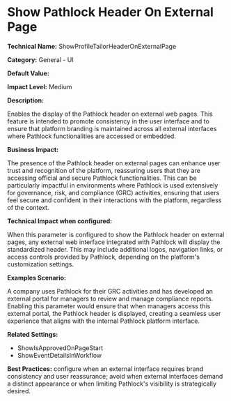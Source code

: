 # Show Pathlock Header On External Page

**Technical Name:** ShowProfileTailorHeaderOnExternalPage

**Category:** General - UI

**Default Value:** 

**Impact Level:** Medium

**Description:**

Enables the display of the Pathlock header on external web pages. This feature is intended to promote consistency in the user interface and to ensure that platform branding is maintained across all external interfaces where Pathlock functionalities are accessed or embedded.

**Business Impact:**

The presence of the Pathlock header on external pages can enhance user trust and recognition of the platform, reassuring users that they are accessing official and secure Pathlock functionalities. This can be particularly impactful in environments where Pathlock is used extensively for governance, risk, and compliance (GRC) activities, ensuring that users feel secure and confident in their interactions with the platform, regardless of the context.

**Technical Impact when configured:**

When this parameter is configured to show the Pathlock header on external pages, any external web interface integrated with Pathlock will display the standardized header. This may include additional logos, navigation links, or access controls provided by Pathlock, depending on the platform's customization settings.

**Examples Scenario:**

A company uses Pathlock for their GRC activities and has developed an external portal for managers to review and manage compliance reports. Enabling this parameter would ensure that when managers access this external portal, the Pathlock header is displayed, creating a seamless user experience that aligns with the internal Pathlock platform interface.

**Related Settings:** 

- ShowIsApprovedOnPageStart
- ShowEventDetailsInWorkflow

**Best Practices:** configure when an external interface requires brand consistency and user reassurance; avoid when external interfaces demand a distinct appearance or when limiting Pathlock's visibility is strategically desired.